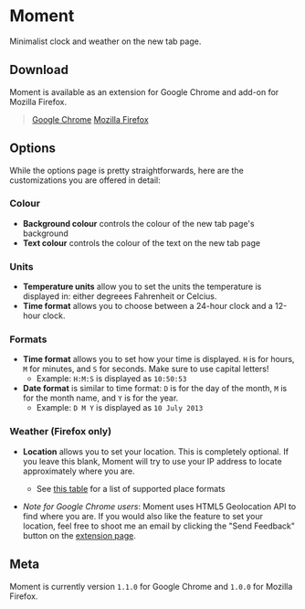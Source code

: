 # Moment

Minimalist clock and weather on the new tab page.

## Download

Moment is available as an extension for Google Chrome and add-on for Mozilla Firefox.

>  [Google Chrome](https://chrome.google.com/webstore/detail/moment/nlabgnkjjckboiimmhkeplocmhpcfkkn)
>  [Mozilla Firefox](https://addons.mozilla.org/addon/moment/)

## Options
While the options page is pretty straightforwards, here are the customizations you are offered in detail:

### Colour
- **Background colour** controls the colour of the new tab page's background
- **Text colour** controls the colour of the text on the new tab page

### Units
- **Temperature units** allow you to set the units the temperature is displayed in: either degreees Fahrenheit or Celcius.
- **Time format** allows you to choose between a 24-hour clock and a 12-hour clock.

### Formats
- **Time format** allows you to set how your time is displayed. `H` is for hours, `M` for minutes, and `S` for seconds. Make sure to use capital letters!
   - Example: `H:M:S` is displayed as `10:50:53`
- **Date format** is similar to time format: `D` is for the day of the month, `M` is for the month name, and `Y` is for the year.
   - Example: `D M Y` is displayed as `10 July 2013`

### Weather (Firefox only)
- **Location** allows you to set your location. This is completely optional. If you leave this blank, Moment will try to use your IP address to locate approximately where you are.
   - See [this table](http://www.hamweather.com/support/documentation/aeris/supported-places/#content) for a list of supported place formats
  
- *Note for Google Chrome users*: Moment uses HTML5 Geolocation API to find where you are. If you would also like the feature to set your location, feel free to shoot me an email by clicking the "Send Feedback" button on the [extension page](https://chrome.google.com/webstore/detail/moment/nlabgnkjjckboiimmhkeplocmhpcfkkn).

## Meta
Moment is currently version `1.1.0` for Google Chrome and `1.0.0` for Mozilla Firefox.